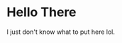 # Hello There
I just don't know what to put here lol.

<!--START_SECTION:waka-->
<!--END_SECTION:waka-->
